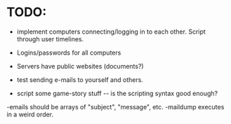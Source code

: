 # TODO:

- implement computers connecting/logging in to each other. Script through user timelines.
- Logins/passwords for all computers

- Servers have public websites (documents?)

- test sending e-mails to yourself and others.

- script some game-story stuff -- is the scripting syntax good enough?

-emails should be arrays of "subject", "message", etc.
-maildump executes in a weird order.



